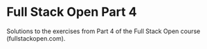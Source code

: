 # Full Stack Open Part 4

Solutions to the exercises from Part 4 of the Full Stack Open course (fullstackopen.com).